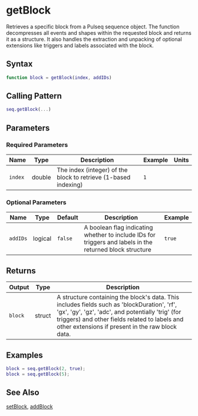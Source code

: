 # getBlock

Retrieves a specific block from a Pulseq sequence object.  The function decompresses all events and shapes within the requested block and returns it as a structure. It also handles the extraction and unpacking of optional extensions like triggers and labels associated with the block.

## Syntax

```matlab
function block = getBlock(index, addIDs)
```

## Calling Pattern

```matlab
seq.getBlock(...)
```

## Parameters

### Required Parameters

| Name | Type | Description | Example | Units |
|------|------|-------------|---------|-------|
| `index` | double | The index (integer) of the block to retrieve (1-based indexing) | `1` |  |

### Optional Parameters

| Name | Type | Default | Description | Example |
|------|------|---------|-------------|---------|
| `addIDs` | logical | `false` | A boolean flag indicating whether to include IDs for triggers and labels in the returned block structure | `true` |

## Returns

| Output | Type | Description |
|--------|------|-------------|
| `block` | struct | A structure containing the block's data.  This includes fields such as 'blockDuration', 'rf', 'gx', 'gy', 'gz', 'adc', and potentially 'trig' (for triggers) and other fields related to labels and other extensions if present in the raw block data. |

## Examples

```matlab
block = seq.getBlock(2, true);
block = seq.getBlock(5);
```

## See Also

[setBlock](setBlock.md), [addBlock](addBlock.md)
